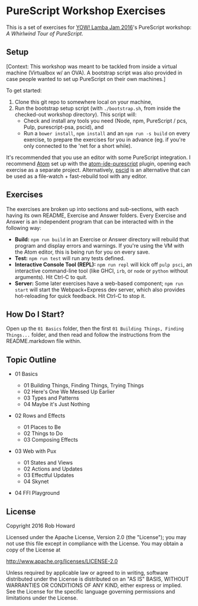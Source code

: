 PureScript Workshop Exercises
=============================

This is a set of exercises for [YOW! Lamba Jam 2016](http://lambdajam.yowconference.com.au)'s PureScript workshop: _A Whirlwind Tour of PureScript_.


## Setup

[Context: This workshop was meant to be tackled from inside a virtual machine (Virtualbox w/ an OVA). A bootstrap script was also provided in case people wanted to set up PureScript on their own machines.]

To get started:

1. Clone this git repo to somewhere local on your machine,
2. Run the bootstrap setup script (with `./bootstrap.sh`, from inside the checked-out workshop directory).
   This script will:
   * Check and install any tools you need (Node, npm, PureScript / pcs, Pulp, purescript-psa, pscid), and
   * Run a `bower install`, `npm install` and an `npm run -s build` on every exercise, to prepare
     the exercises for you in advance (eg. if you're only connected to the 'net for a short while).

It's recommended that you use an editor with some PureScript integration. I recommend
[Atom](https://atom.io/) set up with the [atom-ide-purescript](https://github.com/nwolverson/atom-ide-purescript)
plugin, opening each exercise as a separate project. Alternatively, [pscid](https://github.com/kRITZCREEK/pscid) is
an alternative that can be used as a file-watch + fast-rebuild tool with any editor.


## Exercises

The exercises are broken up into sections and sub-sections, with each having its own README, Exercise
and Answer folders. Every Exercise and Answer is an independent program that can be interacted with
in the following way:

* **Build:** `npm run build` in an Exercise or Answer directory will rebuild that program and
  display errors and warnings. If you're using the VM with the Atom editor, this is being run for
  you on every save.
* **Test:** `npm run test` will run any tests defined.
* **Interactive Console Tool (REPL):** `npm run repl` will kick off `pulp psci`, an interactive command-line tool (like GHCI,
  `irb`, or `node` or `python` without arguments). Hit Ctrl-C to quit.
* **Server:** Some later exercises have a web-based component; `npm run start` will start the
  Webpack+Express dev server, which also provides hot-reloading for quick feedback. Hit Ctrl-C to
  stop it.


## How Do I Start?

Open up the `01 Basics` folder, then the first `01 Building Things, Finding Things...` folder, and
then read and follow the instructions from the README.markdown file within.


## Topic Outline

* 01 Basics
  * 01 Building Things, Finding Things, Trying Things
  * 02 Here's One We Messed Up Earlier
  * 03 Types and Patterns
  * 04 Maybe it's Just Nothing

* 02 Rows and Effects
  * 01 Places to Be
  * 02 Things to Do
  * 03 Composing Effects

* 03 Web with Pux
  * 01 States and Views
  * 02 Actions and Updates
  * 03 Effectful Updates
  * 04 Skynet

* 04 FFI Playground



## License

Copyright 2016 Rob Howard

Licensed under the Apache License, Version 2.0 (the "License"); you may not use this file except in compliance with the License.  You may obtain a copy of the License at

  http://www.apache.org/licenses/LICENSE-2.0

Unless required by applicable law or agreed to in writing, software distributed under the License is distributed on an "AS IS" BASIS, WITHOUT WARRANTIES OR CONDITIONS OF ANY KIND, either express or implied.  See the License for the specific language governing permissions and limitations under the License.
